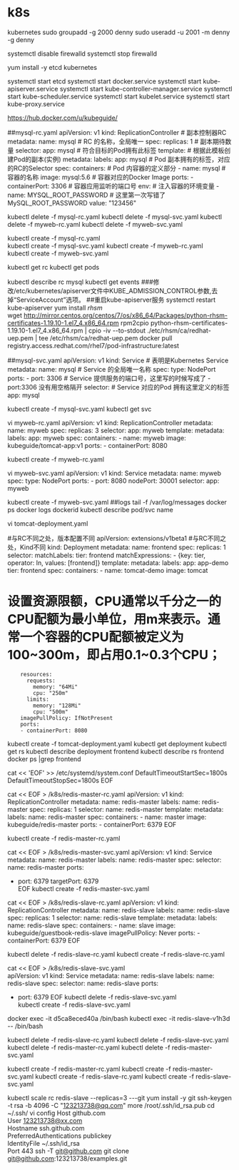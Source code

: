 # k8s
kubernetes
sudo groupadd -g 2000 denny
sudo useradd -u 2001 -m denny -g denny

systemctl disable firewalld
systemctl stop firewalld

yum install -y etcd kubernetes

systemctl start etcd
systemctl start docker.service
systemctl start kube-apiserver.service 
systemctl start kube-controller-manager.service 
systemctl start kube-scheduler.service 
systemctl start kubelet.service 
systemctl start kube-proxy.service 

https://hub.docker.com/u/kubeguide/

##mysql-rc.yaml
apiVersion: v1
kind: ReplicationController # 副本控制器RC
metadata:
  name: mysql # RC 的名称，全局唯一
spec:
  replicas: 1 # 副本期待数量
  selector: 
    app: mysql   # 符合目标的Pod拥有此标签
  template:      # 根据此模板创建Pod的副本(实例)
    metadata:
      labels:
        app: mysql  # Pod 副本拥有的标签，对应的RC的Selector
    spec:
      containers:     # Pod 内容器的定义部分
      - name: mysql   # 容器的名称
        image: mysql:5.6  # 容器对应的Docker Image
        ports:
        - containerPort: 3306   # 容器应用监听的端口号
        env:                    # 注入容器的环境变量
        - name: MYSQL_ROOT_PASSWORD   # 这里第一次写错了 MySQL_ROOT_PASSWORD
          value: "123456"

kubectl delete -f mysql-rc.yaml
kubectl delete -f mysql-svc.yaml
kubectl delete -f myweb-rc.yaml
kubectl delete -f myweb-svc.yaml

kubectl create -f mysql-rc.yaml  
kubectl create -f mysql-svc.yaml 
kubectl create -f myweb-rc.yaml  
kubectl create -f myweb-svc.yaml 

kubectl get rc
kubectl get pods

kubectl describe rc mysql
kubectl get events
###修改/etc/kubernetes/apiserver文件中KUBE_ADMISSION_CONTROL参数,去掉“ServiceAccount”选项。
##重启kube-apiserver服务
systemctl restart kube-apiserver
yum install *rhsm*       
wget http://mirror.centos.org/centos/7/os/x86_64/Packages/python-rhsm-certificates-1.19.10-1.el7_4.x86_64.rpm
rpm2cpio python-rhsm-certificates-1.19.10-1.el7_4.x86_64.rpm | cpio -iv --to-stdout ./etc/rhsm/ca/redhat-uep.pem | tee /etc/rhsm/ca/redhat-uep.pem
docker pull registry.access.redhat.com/rhel7/pod-infrastructure:latest

##mysql-svc.yaml
apiVersion: v1
kind: Service         # 表明是Kubernetes Service 
metadata:
  name: mysql         # Service 的全局唯一名称
spec:
	type: NodePort
  ports:
    - port: 3306      # Service 提供服务的端口号，这里写的时候写成了  - port:3306 没有用空格隔开
  selector:           # Service 对应的Pod 拥有这里定义的标签
    app: mysql
    
kubectl create -f mysql-svc.yaml
kubectl get svc

vi myweb-rc.yaml
apiVersion: v1
kind: ReplicationController
metadata:
  name: myweb
spec:
  replicas: 3
  selector:
    app: myweb
  template:
    metadata:
      labels:
        app: myweb
    spec:
      containers:
        - name: myweb
          image: kubeguide/tomcat-app:v1
          ports:
          - containerPort: 8080

kubectl create -f myweb-rc.yaml

vi myweb-svc.yaml
apiVersion: v1
kind: Service
metadata:
  name: myweb
spec:
  type: NodePort
  ports:
    - port: 8080
      nodePort: 30001
  selector:
    app: myweb

kubectl create -f myweb-svc.yaml
##logs
tail -f /var/log/messages
docker ps
docker logs dockerid
kubectl describe pod/svc name

vi tomcat-deployment.yaml

#与RC不同之处，版本配置不同
apiVersion: extensions/v1beta1
#与RC不同之处，Kind不同
kind: Deployment
metadata:
  name: frontend
spec:
  replicas: 1
  selector:
    matchLabels:
      tier: frontend
    matchExpressions:
      - {key: tier, operator: In, values: [frontend]}
  template:
    metadata:
      labels:
        app: app-demo
        tier: frontend
    spec:
      containers:
      - name: tomcat-demo
        image: tomcat
# 设置资源限额，CPU通常以千分之一的CPU配额为最小单位，用m来表示。通常一个容器的CPU配额被定义为100~300m，即占用0.1~0.3个CPU；
        resources:
          requests:
            memory: "64Mi"
            cpu: "250m"
          limits:
            memory: "128Mi"
            cpu: "500m"
        imagePullPolicy: IfNotPresent
        ports:
        - containerPort: 8080

kubectl create -f tomcat-deployment.yaml 
kubectl get deployment 
kubectl get rs
kubectl describe deployment frontend
kubectl describe rs frontend
docker ps |grep  frontend

cat << 'EOF' >> /etc/systemd/system.conf
DefaultTimeoutStartSec=1800s
DefaultTimeoutStopSec=1800s
EOF

cat << EOF > /k8s/redis-master-rc.yaml
apiVersion: v1
kind: ReplicationController
metadata:
  name: redis-master
  labels:
    name: redis-master
spec:
  replicas: 1
  selector:
    name: redis-master
  template:
    metadata:
      labels:
        name: redis-master
    spec:
      containers:
      - name: master
        image: kubeguide/redis-master
        ports:
        - containerPort: 6379
EOF

kubectl create -f redis-master-rc.yaml

cat << EOF > /k8s/redis-master-svc.yaml
apiVersion: v1
kind: Service
metadata:
  name: redis-master
  labels:
    name: redis-master
spec:
  selector:
    name: redis-master
  ports:
  - port: 6379
    targetPort: 6379  
EOF
kubectl create -f redis-master-svc.yaml


cat << EOF > /k8s/redis-slave-rc.yaml
apiVersion: v1
kind: ReplicationController
metadata:
  name: redis-slave
  labels:
    name: redis-slave
spec:
  replicas: 1
  selector:
    name: redis-slave
  template:
    metadata:
      labels:
        name: redis-slave
    spec:
      containers:
      - name: slave
        image: kubeguide/guestbook-redis-slave
        imagePullPolicy: Never
        ports:
        - containerPort: 6379
EOF

kubectl delete -f redis-slave-rc.yaml
kubectl create -f redis-slave-rc.yaml

cat << EOF > /k8s/redis-slave-svc.yaml     
apiVersion: v1
kind: Service
metadata:
  name: redis-slave
  labels:
    name: redis-slave
spec:
  selector:
    name: redis-slave
  ports:
  - port: 6379
EOF
kubectl delete -f redis-slave-svc.yaml  
kubectl create -f redis-slave-svc.yaml  

docker  exec -it d5ca8eced40a /bin/bash
kubectl exec -it redis-slave-v1h3d -- /bin/bash

kubectl delete -f redis-slave-rc.yaml
kubectl delete -f redis-slave-svc.yaml
kubectl delete -f redis-master-rc.yaml
kubectl delete -f redis-master-svc.yaml


kubectl create -f redis-master-rc.yaml
kubectl create -f redis-master-svc.yaml
kubectl create -f redis-slave-rc.yaml
kubectl create -f redis-slave-svc.yaml

kubectl scale rc redis-slave --replicas=3
---git
yum install -y git
ssh-keygen -t rsa -b 4096 -C "123213738@qq.com"
more /root/.ssh/id_rsa.pub
cd ~/.ssh/
vi config
Host github.com  
User 123213738@xx.com  
Hostname ssh.github.com  
PreferredAuthentications publickey  
IdentityFile ~/.ssh/id_rsa  
Port 443
ssh -T git@github.com
git clone git@github.com:123213738/examples.git
